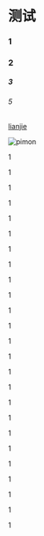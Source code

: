 # 测试

### 1

### 2

##### 3

###### 5

[lianjie](https://v2.vuepress.vuejs.org/zh/reference/plugin/external-link-icon.html#locales)

![pimon](/images/pimen.jpg)

1

1

1

1

1

1

1

1

1

1

1

1

1

1

1

1

1

1

1

1

1

1

1

1

1
